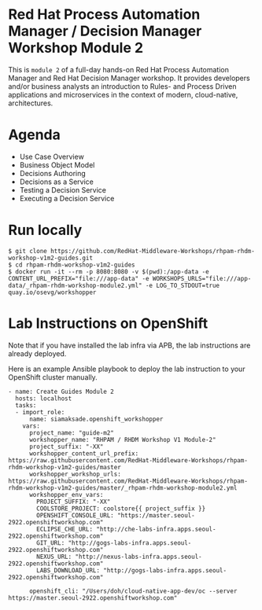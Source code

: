 Red Hat Process Automation Manager / Decision Manager Workshop Module 2
===
This is `module 2` of a full-day hands-on Red Hat Process Automation Manager and Red Hat Decision Manager workshop. It provides developers and/or business analysts an introduction to Rules- and Process Driven applications and microservices in the context of modern, cloud-native, architectures.

Agenda
===
* Use Case Overview
* Business Object Model
* Decisions Authoring
* Decisions as a Service
* Testing a Decision Service
* Executing a Decision Service

Run locally
=== 

```
$ git clone https://github.com/RedHat-Middleware-Workshops/rhpam-rhdm-workshop-v1m2-guides.git
$ cd rhpam-rhdm-workshop-v1m2-guides
$ docker run -it --rm -p 8080:8080 -v $(pwd):/app-data -e CONTENT_URL_PREFIX="file:///app-data" -e WORKSHOPS_URLS="file:///app-data/_rhpam-rhdm-workshop-module2.yml" -e LOG_TO_STDOUT=true quay.io/osevg/workshopper 
```

Lab Instructions on OpenShift
===

Note that if you have installed the lab infra via APB, the lab instructions are already deployed.

Here is an example Ansible playbook to deploy the lab instruction to your OpenShift cluster manually.
```
- name: Create Guides Module 2
  hosts: localhost
  tasks:
  - import_role:
      name: siamaksade.openshift_workshopper
    vars:
      project_name: "guide-m2"
      workshopper_name: "RHPAM / RHDM Workshop V1 Module-2"
      project_suffix: "-XX"
      workshopper_content_url_prefix: https://raw.githubusercontent.com/RedHat-Middleware-Workshops/rhpam-rhdm-workshop-v1m2-guides/master
      workshopper_workshop_urls: https://raw.githubusercontent.com/RedHat-Middleware-Workshops/rhpam-rhdm-workshop-v1m2-guides/master/_rhpam-rhdm-workshop-module2.yml
      workshopper_env_vars:
        PROJECT_SUFFIX: "-XX"
        COOLSTORE_PROJECT: coolstore{{ project_suffix }}
        OPENSHIFT_CONSOLE_URL: "https://master.seoul-2922.openshiftworkshop.com"
        ECLIPSE_CHE_URL: "http://che-labs-infra.apps.seoul-2922.openshiftworkshop.com"
        GIT_URL: "http://gogs-labs-infra.apps.seoul-2922.openshiftworkshop.com"
        NEXUS_URL: "http://nexus-labs-infra.apps.seoul-2922.openshiftworkshop.com"
        LABS_DOWNLOAD_URL: "http://gogs-labs-infra.apps.seoul-2922.openshiftworkshop.com"

      openshift_cli: "/Users/doh/cloud-native-app-dev/oc --server https://master.seoul-2922.openshiftworkshop.com"
```
